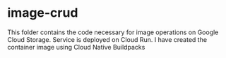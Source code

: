 # image-crud

This folder contains the code necessary for image operations on Google Cloud Storage. 
Service is deployed on Cloud Run. I have created the container image using Cloud Native Buildpacks
